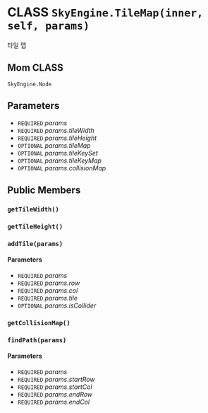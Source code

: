# CLASS `SkyEngine.TileMap(inner, self, params)`
타일 맵

## Mom CLASS
`SkyEngine.Node`

## Parameters
* `REQUIRED` *params*
* `REQUIRED` *params.tileWidth*
* `REQUIRED` *params.tileHeight*
* `OPTIONAL` *params.tileMap*
* `OPTIONAL` *params.tileKeySet*
* `OPTIONAL` *params.tileKeyMap*
* `OPTIONAL` *params.collisionMap*

## Public Members

### `getTileWidth()`

### `getTileHeight()`

### `addTile(params)`
#### Parameters
* `REQUIRED` *params*
* `REQUIRED` *params.row*
* `REQUIRED` *params.col*
* `REQUIRED` *params.tile*
* `OPTIONAL` *params.isCollider*

### `getCollisionMap()`

### `findPath(params)`
#### Parameters
* `REQUIRED` *params*
* `REQUIRED` *params.startRow*
* `REQUIRED` *params.startCol*
* `REQUIRED` *params.endRow*
* `REQUIRED` *params.endCol*
